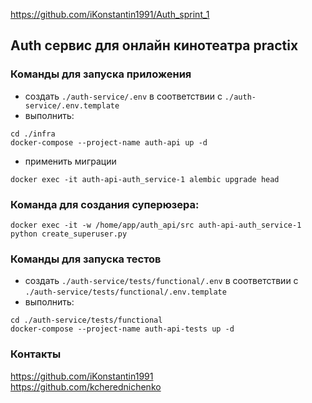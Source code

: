 https://github.com/iKonstantin1991/Auth_sprint_1

## Auth сервис для онлайн кинотеатра practix 

### Команды для запуска приложения

- создать `./auth-service/.env` в соответствии с `./auth-service/.env.template`
- выполнить:

```
cd ./infra
docker-compose --project-name auth-api up -d
```
- применить миграции

```
docker exec -it auth-api-auth_service-1 alembic upgrade head
```

### Команда для создания суперюзера:

```
docker exec -it -w /home/app/auth_api/src auth-api-auth_service-1 python create_superuser.py
```

### Команды для запуска тестов

- создать `./auth-service/tests/functional/.env` в соответствии с `./auth-service/tests/functional/.env.template`
- выполнить:

```
cd ./auth-service/tests/functional
docker-compose --project-name auth-api-tests up -d
```

### Контакты
https://github.com/iKonstantin1991<br>
https://github.com/kcherednichenko
